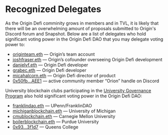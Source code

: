 # Recognized Delegates

As the Origin Defi comminity grows in members and in TVL, it is likely that there will be an overwhelming amount of proposals submitted to Origin's Discord forum and Snapshot. Below are a list of delegates who hold significant voting power in the Origin Defi DAO that you may delegate voting power to:

* [originteam.eth](https://etherscan.io/address/0x449e0b5564e0d141b3bc3829e74ffa0ea8c08ad5) — Origin’s team account
* [joshfraser.eth](https://etherscan.io/address/0x57b0dd7967955c92b6e34a038b47fee63e1efd1a) — Origin’s cofounder overseeing Origin Defi development
* [danielvf.eth](https://etherscan.io/address/0x17768cfd6030e2b65eb5086e34a512fde5dc1f1f) — Origin Defi developer
* [grabec.eth](https://etherscan.io/address/0x5e687f547d26732a3f1213e1c31432c3ef6810bc) — Origin Defi developer
* [micahalcorn.eth](https://etherscan.io/address/0x96feb7b6f808dd2bbd09c9e5ccde77cabd58d019) — Origin Defi director of product
* [0x50fb…AEE1](https://etherscan.io/address/0x50fb9F9C069721FC4EF7Ea74cfe0680dc28eAEE1) — active community member “Orion” handle on Discord



University blockchain clubs participating in the [University Governance Program](../university-governance-program.md) also hold significant voting power in the Origin Defi DAO:

* [franklindao.eth](https://etherscan.io/address/0xcc878369b26127bd4bc1b0b465bc8be9b92a4c62) — UPenn/FranklinDAO
* [michiganblockchain.eth](https://etherscan.io/address/0x13bdae8c5f0fc40231f0e6a4ad70196f59138548) — University of Michigan
* [cmublockchain.eth](https://etherscan.io/address/0x25dE6F4852a65FF08989ef1A09d1e1c498aB1079) — Carnegie Mellon University
* [boilerblockchain.eth](https://etherscan.io/address/0x2345F4E0CdF00D427D773413Dd4617d0156c29A9) — Purdue University&#x20;
* [0x93...3f1d7](https://etherscan.io/address/0x933EB459569836D53ad6647a29748Bb096b3f1d7) — Queens College

